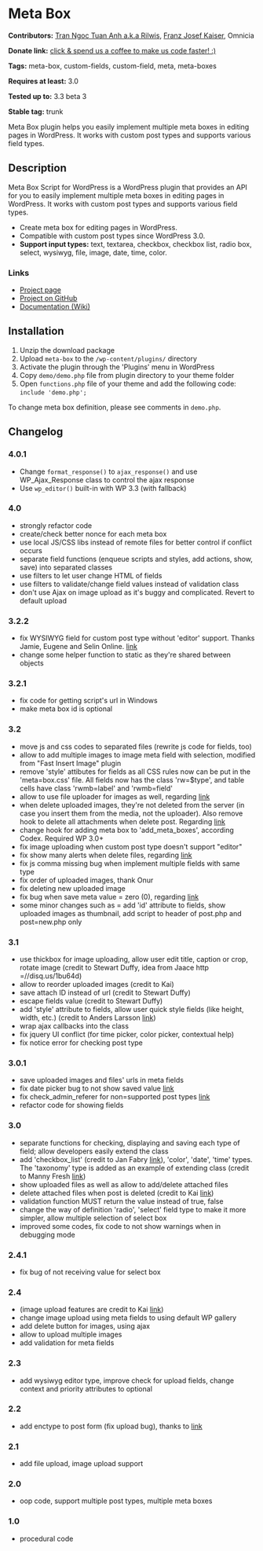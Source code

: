 Meta Box
=======================
**Contributors:** 
[Tran Ngoc Tuan Anh a.k.a Rilwis](http://www.deluxeblogtips.com/), 
[Franz Josef Kaiser](http://unserkaiser.com),
Omnicia

**Donate link:** 
[click & spend us a coffee to make us code faster! :)](http://goo.gl/EWjsD)

**Tags:** meta-box, custom-fields, custom-field, meta, meta-boxes

**Requires at least:** 3.0

**Tested up to:** 3.3 beta 3

**Stable tag:** trunk

Meta Box plugin helps you easily implement multiple meta boxes in editing pages in WordPress. It works with custom post types and supports various field types.

Description
--------------------------------------

Meta Box Script for WordPress is a WordPress plugin that provides an API for you to easily implement multiple meta boxes in editing pages in WordPress. It works with custom post types and supports various field types.

* Create meta box for editing pages in WordPress.
* Compatible with custom post types since WordPress 3.0.
* **Support input types:** text, textarea, checkbox, checkbox list, radio box, select, wysiwyg, file, image, date, time, color.

### Links ###
* [Project page](http://www.deluxeblogtips.com/meta-box-script-for-wordpress/)
* [Project on GitHub](https://github.com/rilwis/meta-box)
* [Documentation (Wiki)](https://github.com/rilwis/meta-box/wiki)

Installation
--------------------------------------

1. Unzip the download package
2. Upload `meta-box` to the `/wp-content/plugins/` directory
3. Activate the plugin through the 'Plugins' menu in WordPress
4. Copy `demo/demo.php` file from plugin directory to your theme folder
5. Open `functions.php` file of your theme and add the following code: `include 'demo.php';`

To change meta box definition, please see comments in `demo.php`.

Changelog
--------------------------------------

### 4.0.1 ###
* Change `format_response()` to `ajax_response()` and use WP_Ajax_Response class to control the ajax response
* Use `wp_editor()` built-in with WP 3.3 (with fallback)

### 4.0 ###
* strongly refactor code
* create/check better nonce for each meta box
* use local JS/CSS libs instead of remote files for better control if conflict occurs
* separate field functions (enqueue scripts and styles, add actions, show, save) into separated classes
* use filters to let user change HTML of fields
* use filters to validate/change field values instead of validation class
* don't use Ajax on image upload as it's buggy and complicated. Revert to default upload

### 3.2.2 ###
* fix WYSIWYG field for custom post type without 'editor' support. Thanks Jamie, Eugene and Selin Online. [link](http://disq.us/2hzgsk)
* change some helper function to static as they're shared between objects

### 3.2.1 ###
* fix code for getting script's url in Windows
* make meta box id is optional

### 3.2 ###
* move js and css codes to separated files (rewrite js code for fields, too)
* allow to add multiple images to image meta field with selection, modified from "Fast Insert Image" plugin
* remove 'style' attibutes for fields as all CSS rules now can be put in the 'meta=box.css' file. All fields now has the class 'rw=$type', and table cells have class 'rwmb=label' and 'rwmb=field'
* allow to use file uploader for images as well, regarding [link](http://disq.us/1k2lwf)
* when delete uploaded images, they're not deleted from the server (in case you insert them from the media, not the uploader). Also remove hook to delete all attachments when delete post. Regarding [link](http://disq.us/1nppyi)
* change hook for adding meta box to 'add_meta_boxes', according Codex. Required WP 3.0+
* fix image uploading when custom post type doesn't support "editor"
* fix show many alerts when delete files, regarding [link](http://disq.us/1lolgb)
* fix js comma missing bug when implement multiple fields with same type
* fix order of uploaded images, thank Onur
* fix deleting new uploaded image
* fix bug when save meta value = zero (0), regarding [link](http://disq.us/1tg008)
* some minor changes such as = add 'id' attribute to fields, show uploaded images as thumbnail, add script to header of post.php and post=new.php only

### 3.1 ###
* use thickbox for image uploading, allow user edit title, caption or crop, rotate image (credit to Stewart Duffy, idea from Jaace http =//disq.us/1bu64d)
* allow to reorder uploaded images (credit to Kai)
* save attach ID instead of url (credit to Stewart Duffy)
* escape fields value (credit to Stewart Duffy)
* add 'style' attribute to fields, allow user quick style fields (like height, width, etc.) (credit to Anders Larsson [link](http://disq.us/1eg4kp))
* wrap ajax callbacks into the class
* fix jquery UI conflict (for time picker, color picker, contextual help)
* fix notice error for checking post type

### 3.0.1 ###
* save uploaded images and files' urls in meta fields
* fix date picker bug to not show saved value [link](http://disq.us/1cg6mx)
* fix check_admin_referer for non=supported post types [link](http://goo.gl/B6cah)
* refactor code for showing fields

### 3.0 ###
* separate functions for checking, displaying and saving each type of field; allow developers easily extend the class
* add 'checkbox_list' (credit to Jan Fabry [link](http://goo.gl/9sDAx)), 'color', 'date', 'time' types. The 'taxonomy' type is added as an example of extending class (credit to Manny Fresh [link](http://goo.gl/goGfm))
* show uploaded files as well as allow to add/delete attached files
* delete attached files when post is deleted (credit to Kai [link](http://goo.gl/9gfvd))
* validation function MUST return the value instead of true, false
* change the way of definition 'radio', 'select' field type to make it more simpler, allow multiple selection of select box
* improved some codes, fix code to not show warnings when in debugging mode

### 2.4.1 ###
* fix bug of not receiving value for select box

### 2.4 ###
* (image upload features are credit to Kai [link](http://twitter.com/ungestaltbar))
* change image upload using meta fields to using default WP gallery
* add delete button for images, using ajax
* allow to upload multiple images
* add validation for meta fields

### 2.3 ###
* add wysiwyg editor type, improve check for upload fields, change context and priority attributes to optional

### 2.2 ###
* add enctype to post form (fix upload bug), thanks to [link](http://goo.gl/PWWNf)

### 2.1 ###
* add file upload, image upload support

### 2.0 ###
* oop code, support multiple post types, multiple meta boxes

### 1.0 ###
* procedural code